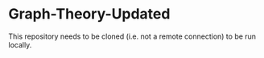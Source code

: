 # Graph-Theory-Updated

This repository needs to be cloned (i.e. not a remote connection) to be run locally.
